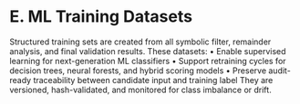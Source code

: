 # E. ML Training Datasets

Structured training sets are created from all symbolic filter, remainder analysis, and final validation results. These datasets:
• Enable supervised learning for next-generation ML classifiers
• Support retraining cycles for decision trees, neural forests, and hybrid scoring models
• Preserve audit-ready traceability between candidate input and training label
They are versioned, hash-validated, and monitored for class imbalance or drift.

